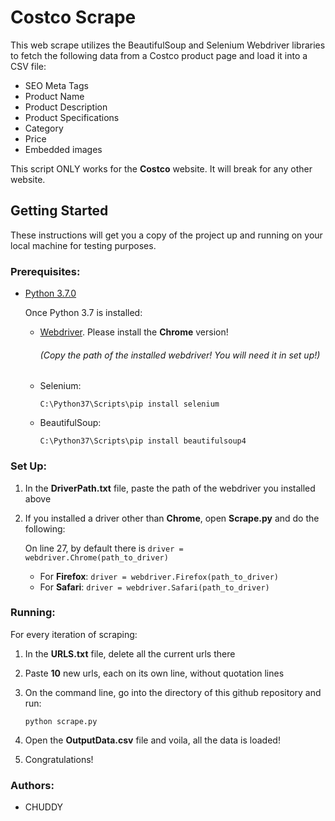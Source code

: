# Costco Scrape

This web scrape utilizes the BeautifulSoup and Selenium Webdriver libraries to fetch the following data from a Costco product page and load it into a CSV file:
- SEO Meta Tags
- Product Name
- Product Description
- Product Specifications
- Category
- Price
- Embedded images

This script ONLY works for the **Costco** website. It will break for any other website. 

## Getting Started

These instructions will get you a copy of the project up and running on your local machine for testing purposes. 

### Prerequisites:
- [Python 3.7.0](https://www.python.org/downloads/windows/) 

  Once Python 3.7 is installed:

  - [Webdriver](http://selenium-python.readthedocs.io/installation.html). Please install the **Chrome** version!
    ###### (Copy the path of the installed webdriver! You will need it in set up!)

  - Selenium: 
  
    `C:\Python37\Scripts\pip install selenium`

  - BeautifulSoup: 
  
    `C:\Python37\Scripts\pip install beautifulsoup4`

### Set Up:
1. In the **DriverPath.txt** file, paste the path of the webdriver you installed above
2. If you installed a driver other than **Chrome**, open **Scrape.py** and do the following:
   
   On line 27, by default there is `driver = webdriver.Chrome(path_to_driver)`
   - For **Firefox**: `driver = webdriver.Firefox(path_to_driver)`
   - For **Safari**:  `driver = webdriver.Safari(path_to_driver)`

### Running:
For every iteration of scraping:
  1. In the **URLS.txt** file, delete all the current urls there
  2. Paste **10** new urls, each on its own line, without quotation lines
  3. On the command line, go into the directory of this github repository and run:
  
     `python scrape.py`
  
  4. Open the **OutputData.csv** file and voila, all the data is loaded!
  
  5. Congratulations!
  
### Authors:
- CHUDDY
